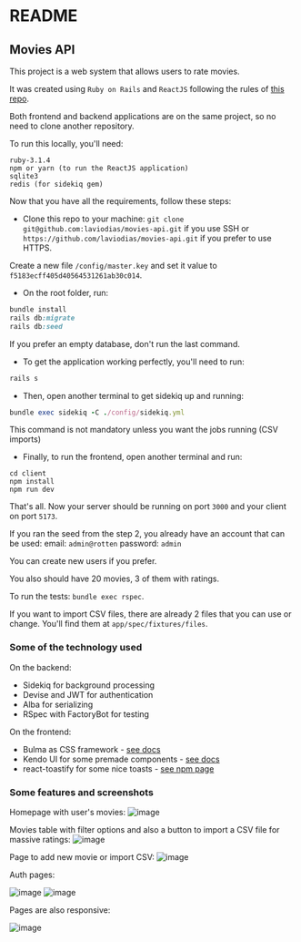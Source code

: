 # README

## Movies API

This project is a web system that allows users to rate movies.

It was created using `Ruby on Rails` and `ReactJS` following the rules of [this repo](https://github.com/oxeanbits/literate-garbanzo).

Both frontend and backend applications are on the same project, so no need to clone another repository.

To run this locally, you'll need:
```
ruby-3.1.4
npm or yarn (to run the ReactJS application)
sqlite3
redis (for sidekiq gem)
```

Now that you have all the requirements, follow these steps:

- Clone this repo to your machine:
```git clone git@github.com:laviodias/movies-api.git``` if you use SSH
or ```https://github.com/laviodias/movies-api.git``` if you prefer to use HTTPS.

Create a new file `/config/master.key` and set it value to `f5183ecff405d40564531261ab30c014`.

- On the root folder, run:
```ruby
bundle install
rails db:migrate
rails db:seed
```
If you prefer an empty database, don't run the last command.

- To get the application working perfectly, you'll need to run:
```ruby
rails s
```

- Then, open another terminal to get sidekiq up and running:
```ruby
bundle exec sidekiq -C ./config/sidekiq.yml 
```
This command is not mandatory unless you want the jobs running (CSV imports)

- Finally, to run the frontend, open another terminal and run:
```
cd client
npm install
npm run dev
```

That's all. Now your server should be running on port `3000` and your client on port `5173`.

If you ran the seed from the step 2, you already have an account that can be used: 
email: `admin@rotten`
password: `admin`

You can create new users if you prefer.

You also should have 20 movies, 3 of them with ratings.

To run the tests: `bundle exec rspec`.

If you want to import CSV files, there are already 2 files that you can use or change. You'll find them at `app/spec/fixtures/files`.

### Some of the technology used

On the backend:
- Sidekiq for background processing
- Devise and JWT for authentication
- Alba for serializing
- RSpec with FactoryBot for testing

On the frontend:
 - Bulma as CSS framework - [see docs](https://bulma.io/)
 - Kendo UI for some premade components - [see docs](https://www.telerik.com/kendo-react-ui)
 - react-toastify for some nice toasts - [see npm page](https://www.npmjs.com/package/react-toastify)

### Some features and screenshots
Homepage with user's movies:
![image](https://github.com/laviodias/movies-api/assets/44332001/d197a9ac-c519-41e5-9803-f4e65d207264)

Movies table with filter options and also a button to import a CSV file for massive ratings:
![image](https://github.com/laviodias/movies-api/assets/44332001/bd130b39-9347-4f8b-8252-09f7784188db)

Page to add new movie or import CSV:
![image](https://github.com/laviodias/movies-api/assets/44332001/6af61b2d-fffb-45f1-95ab-fd1d71fac7c4)

Auth pages:

![image](https://github.com/laviodias/movies-api/assets/44332001/6d5ad076-ab12-49c1-9e31-3fd3abcc5642)
![image](https://github.com/laviodias/movies-api/assets/44332001/3ed54242-c822-49c7-913c-f53f25711dcc)

Pages are also responsive:

![image](https://github.com/laviodias/movies-api/assets/44332001/ddbd7064-edb0-49c0-91ab-e292e1fb3b6e)


